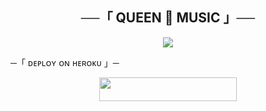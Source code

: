 <h2 align="center">
    ──「 QUEEN 👑 MUSIC 」──
</h2>

<p align="center">
  <img src="https://telegra.ph/file/56d1760224589ee370186.jpg">
</p>
    ─「 ᴅᴇᴩʟᴏʏ ᴏɴ ʜᴇʀᴏᴋᴜ 」─
</h3>

<p align="center"><a href="https://dashboard.heroku.com/new?template=https://github.com/KING0712/MY_MUSIC"> <img src="https://img.shields.io/badge/Deploy%20On%20Heroku-black?style=for-the-badge&logo=heroku" width="220" height="38.45"/></a></p>

